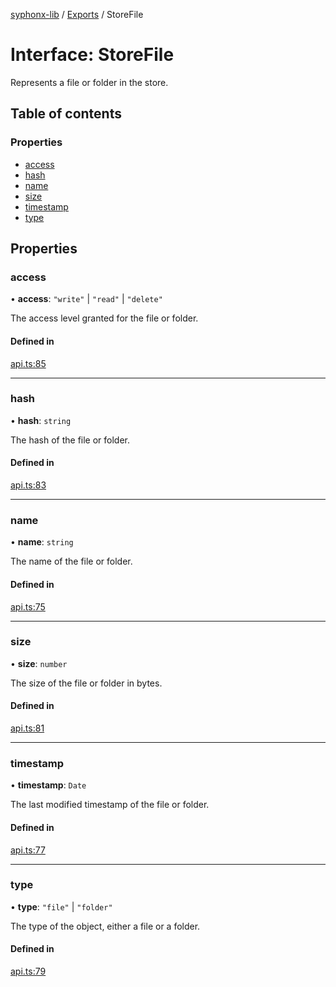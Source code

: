 [syphonx-lib](../README.md) / [Exports](../modules.md) / StoreFile

# Interface: StoreFile

Represents a file or folder in the store.

## Table of contents

### Properties

- [access](StoreFile.md#access)
- [hash](StoreFile.md#hash)
- [name](StoreFile.md#name)
- [size](StoreFile.md#size)
- [timestamp](StoreFile.md#timestamp)
- [type](StoreFile.md#type)

## Properties

### access

• **access**: ``"write"`` \| ``"read"`` \| ``"delete"``

The access level granted for the file or folder.

#### Defined in

[api.ts:85](https://github.com/dtempx/syphonx-lib/blob/322fff5/api.ts#L85)

___

### hash

• **hash**: `string`

The hash of the file or folder.

#### Defined in

[api.ts:83](https://github.com/dtempx/syphonx-lib/blob/322fff5/api.ts#L83)

___

### name

• **name**: `string`

The name of the file or folder.

#### Defined in

[api.ts:75](https://github.com/dtempx/syphonx-lib/blob/322fff5/api.ts#L75)

___

### size

• **size**: `number`

The size of the file or folder in bytes.

#### Defined in

[api.ts:81](https://github.com/dtempx/syphonx-lib/blob/322fff5/api.ts#L81)

___

### timestamp

• **timestamp**: `Date`

The last modified timestamp of the file or folder.

#### Defined in

[api.ts:77](https://github.com/dtempx/syphonx-lib/blob/322fff5/api.ts#L77)

___

### type

• **type**: ``"file"`` \| ``"folder"``

The type of the object, either a file or a folder.

#### Defined in

[api.ts:79](https://github.com/dtempx/syphonx-lib/blob/322fff5/api.ts#L79)
